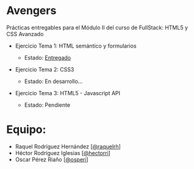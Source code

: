 # Avengers
Prácticas entregables para el Módulo II del curso de FullStack: HTML5 y CSS Avanzado

- Ejercicio Tema 1: HTML semántico y formularios
  - Estado: [Entregado](https://github.com/osperi/Avengers/releases/tag/AVENGERS_HTML_V1_0)

- Ejercicio Tema 2: CSS3
  - Estado: En desarrollo...

- Ejercicio Tema 3: HTML5 - Javascript API
  - Estado: Pendiente

# Equipo:
 - Raquel Rodríguez Hernández [[@raquelrh](https://github.com/raquelrh)]
 - Héctor Rodríguez Iglesias [[@hectorri](https://github.com/hectorri)]
 - Oscar Pérez Riaño [[@osperi](https://github.com/osperi)]
